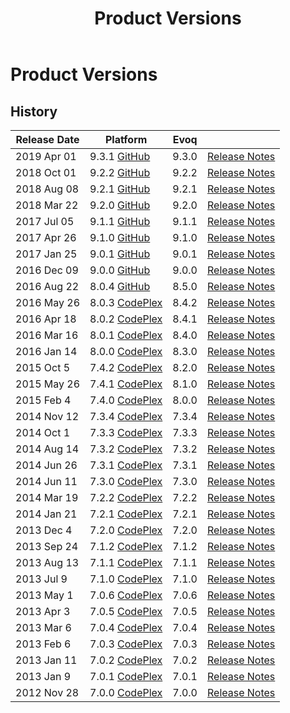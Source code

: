 ﻿---
uid: product-versions
locale: en
title: Product Versions
dnnversion: 09.03.01
related-topics: administrators-included-modules-overview,requirements,dnn-overview,control-bar-to-persona-bar,persona-bar-by-role,providers,more-resources
---

# Product Versions

## History

|**Release Date**|**Platform**|**Evoq**|  |
|---|---|---|---|
|2019 Apr 01|9.3.1 [GitHub](https://github.com/dnnsoftware/Dnn.Platform/releases/tag/v9.3.1)|9.3.0|[Release Notes](xref:relnotes-2019-apr-03)|
|2018 Oct 01|9.2.2 [GitHub](https://github.com/dnnsoftware/Dnn.Platform/releases/tag/v9.2.2)|9.2.2|[Release Notes](xref:relnotes-2018-oct-01)|
|2018 Aug 08|9.2.1 [GitHub](https://github.com/dnnsoftware/Dnn.Platform/releases/tag/v9.2.1)|9.2.1|[Release Notes](xref:relnotes-2018-aug-08)|
|2018 Mar 22|9.2.0 [GitHub](https://github.com/dnnsoftware/Dnn.Platform/releases/tag/v9.2.0)|9.2.0|[Release Notes](xref:relnotes-2018-mar-22)|
|2017 Jul 05|9.1.1 [GitHub](https://github.com/dnnsoftware/Dnn.Platform/releases/tag/v9.1.1)|9.1.1|[Release Notes](xref:relnotes-2017-jul-05)|
|2017 Apr 26|9.1.0 [GitHub](https://github.com/dnnsoftware/Dnn.Platform/releases/tag/v9.1.0)|9.1.0|[Release Notes](xref:relnotes-2017-apr-26)|
|2017 Jan 25|9.0.1 [GitHub](https://github.com/dnnsoftware/Dnn.Platform/releases/tag/v9.0.1)|9.0.1|[Release Notes](xref:relnotes-2017-jan-25)|
|2016 Dec 09|9.0.0 [GitHub](https://github.com/dnnsoftware/Dnn.Platform/releases/tag/v9.0.0)|9.0.0|[Release Notes](xref:relnotes-2016-dec-09)|
|2016 Aug 22|8.0.4 [GitHub](https://github.com/dnnsoftware/Dnn.Platform/releases/tag/v8.0.4)|8.5.0|[Release Notes](xref:relnotes-2016-aug-22)|
|2016 May 26|8.0.3 [CodePlex](https://github.com/dnnsoftware/Dnn.Releases.Archive.8x/tree/master/08.00.03)|8.4.2|[Release Notes](xref:relnotes-2016-may-26)|
|2016 Apr 18|8.0.2 [CodePlex](https://github.com/dnnsoftware/Dnn.Releases.Archive.8x/tree/master/08.00.02)|8.4.1|[Release Notes](xref:relnotes-2016-apr-18)|
|2016 Mar 16|8.0.1 [CodePlex](https://github.com/dnnsoftware/Dnn.Releases.Archive.8x/tree/master/08.00.01)|8.4.0|[Release Notes](xref:relnotes-2016-mar-16)|
|2016 Jan 14|8.0.0 [CodePlex](https://github.com/dnnsoftware/Dnn.Releases.Archive.8x/tree/master/08.00.00)|8.3.0|[Release Notes](xref:relnotes-2016-jan-14)|
|2015 Oct 5|7.4.2 [CodePlex](https://github.com/dnnsoftware/Dnn.Releases.Archive.7x/tree/master/07.04.02)|8.2.0|[Release Notes](xref:relnotes-2015-oct-05)|
|2015 May 26|7.4.1 [CodePlex](https://github.com/dnnsoftware/Dnn.Releases.Archive.7x/tree/master/07.04.01)|8.1.0|[Release Notes](xref:relnotes-2015-may-26)|
|2015 Feb 4|7.4.0 [CodePlex](https://github.com/dnnsoftware/Dnn.Releases.Archive.7x/tree/master/07.04.00)|8.0.0|[Release Notes](xref:relnotes-2015-feb-04)|
|2014 Nov 12|7.3.4 [CodePlex](https://github.com/dnnsoftware/Dnn.Releases.Archive.7x/tree/master/07.03.04)|7.3.4|[Release Notes](xref:relnotes-2014-nov-12)|
|2014 Oct 1|7.3.3 [CodePlex](https://github.com/dnnsoftware/Dnn.Releases.Archive.7x/tree/master/07.03.03)|7.3.3|[Release Notes](xref:relnotes-2014-oct-01)|
|2014 Aug 14|7.3.2 [CodePlex](https://github.com/dnnsoftware/Dnn.Releases.Archive.7x/tree/master/07.03.02)|7.3.2|[Release Notes](xref:relnotes-2014-aug-14)|
|2014 Jun 26|7.3.1 [CodePlex](https://github.com/dnnsoftware/Dnn.Releases.Archive.7x/tree/master/07.03.01)|7.3.1|[Release Notes](xref:relnotes-2014-jun-26)|
|2014 Jun 11|7.3.0 [CodePlex](https://github.com/dnnsoftware/Dnn.Releases.Archive.7x/tree/master/07.03.00)|7.3.0|[Release Notes](xref:relnotes-2014-jun-11)|
|2014 Mar 19|7.2.2 [CodePlex](https://github.com/dnnsoftware/Dnn.Releases.Archive.7x/tree/master/07.02.02)|7.2.2|[Release Notes](xref:relnotes-2014-mar-19)|
|2014 Jan 21|7.2.1 [CodePlex](https://github.com/dnnsoftware/Dnn.Releases.Archive.7x/tree/master/07.02.01)|7.2.1|[Release Notes](xref:relnotes-2014-jan-21)|
|2013 Dec 4|7.2.0 [CodePlex](https://github.com/dnnsoftware/Dnn.Releases.Archive.7x/tree/master/07.02.00)|7.2.0|[Release Notes](xref:relnotes-2013-dec-04)|
|2013 Sep 24|7.1.2 [CodePlex](https://github.com/dnnsoftware/Dnn.Releases.Archive.7x/tree/master/07.01.02)|7.1.2|[Release Notes](xref:relnotes-2013-sep-24)|
|2013 Aug 13|7.1.1 [CodePlex](https://github.com/dnnsoftware/Dnn.Releases.Archive.7x/tree/master/07.01.01)|7.1.1|[Release Notes](xref:relnotes-2013-aug-13)|
|2013 Jul 9|7.1.0 [CodePlex](https://github.com/dnnsoftware/Dnn.Releases.Archive.7x/tree/master/07.01.00)|7.1.0|[Release Notes](xref:relnotes-2013-jul-09)|
|2013 May 1|7.0.6 [CodePlex](https://github.com/dnnsoftware/Dnn.Releases.Archive.7x/tree/master/07.00.06)|7.0.6|[Release Notes](xref:relnotes-2013-may-01)|
|2013 Apr 3|7.0.5 [CodePlex](https://github.com/dnnsoftware/Dnn.Releases.Archive.7x/tree/master/07.00.05)|7.0.5|[Release Notes](xref:relnotes-2013-apr-03)|
|2013 Mar 6|7.0.4 [CodePlex](https://github.com/dnnsoftware/Dnn.Releases.Archive.7x/tree/master/07.00.04)|7.0.4|[Release Notes](xref:relnotes-2013-mar-06)|
|2013 Feb 6|7.0.3 [CodePlex](https://github.com/dnnsoftware/Dnn.Releases.Archive.7x/tree/master/07.00.03)|7.0.3|[Release Notes](xref:relnotes-2013-feb-06)|
|2013 Jan 11|7.0.2 [CodePlex](https://github.com/dnnsoftware/Dnn.Releases.Archive.7x/tree/master/07.00.02)|7.0.2|[Release Notes](xref:relnotes-2013-jan-11)|
|2013 Jan 9|7.0.1 [CodePlex](https://github.com/dnnsoftware/Dnn.Releases.Archive.7x/tree/master/07.00.01)|7.0.1|[Release Notes](xref:relnotes-2013-jan-09)|
|2012 Nov 28|7.0.0 [CodePlex](https://github.com/dnnsoftware/Dnn.Releases.Archive.7x/tree/master/07.00.00)|7.0.0|[Release Notes](xref:relnotes-2012-nov-28)|
